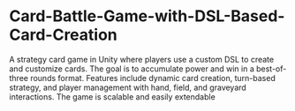 # Card-Battle-Game-with-DSL-Based-Card-Creation
A strategy card game in Unity where players use a custom DSL to create and customize cards. The goal is to accumulate power and win in a best-of-three rounds format. Features include dynamic card creation, turn-based strategy, and player management with hand, field, and graveyard interactions. The game is scalable and easily extendable

